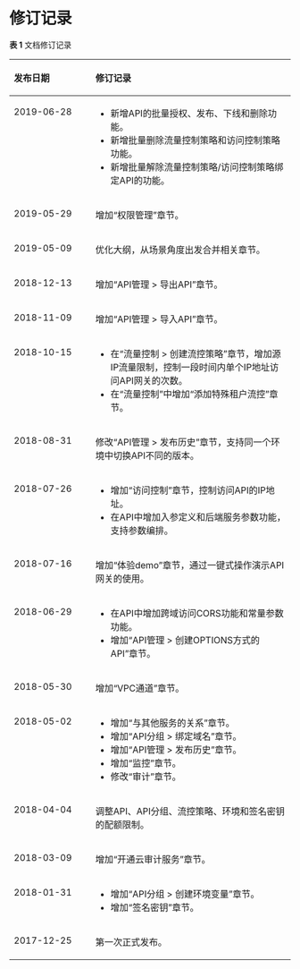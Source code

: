 # 修订记录<a name="apig-zh-ug-180307075"></a>

**表 1**  文档修订记录

<a name="table16086133408"></a>
<table><thead align="left"><tr id="row17609101317400"><th class="cellrowborder" valign="top" width="28.999999999999996%" id="mcps1.2.3.1.1"><p id="p8609413104017"><a name="p8609413104017"></a><a name="p8609413104017"></a>发布日期</p>
</th>
<th class="cellrowborder" valign="top" width="71%" id="mcps1.2.3.1.2"><p id="p10609013124016"><a name="p10609013124016"></a><a name="p10609013124016"></a>修订记录</p>
</th>
</tr>
</thead>
<tbody><tr id="row931510246519"><td class="cellrowborder" valign="top" width="28.999999999999996%" headers="mcps1.2.3.1.1 "><p id="p43161224053"><a name="p43161224053"></a><a name="p43161224053"></a>2019-06-28</p>
</td>
<td class="cellrowborder" valign="top" width="71%" headers="mcps1.2.3.1.2 "><a name="ul1638828268"></a><a name="ul1638828268"></a><ul id="ul1638828268"><li>新增API的批量授权、发布、下线和删除功能。</li><li>新增批量删除流量控制策略和访问控制策略功能。</li><li>新增批量解除流量控制策略/访问控制策略绑定API的功能。</li></ul>
</td>
</tr>
<tr id="row146857159387"><td class="cellrowborder" valign="top" width="28.999999999999996%" headers="mcps1.2.3.1.1 "><p id="p968715159382"><a name="p968715159382"></a><a name="p968715159382"></a>2019-05-29</p>
</td>
<td class="cellrowborder" valign="top" width="71%" headers="mcps1.2.3.1.2 "><p id="p13687141523816"><a name="p13687141523816"></a><a name="p13687141523816"></a>增加“权限管理”章节。</p>
</td>
</tr>
<tr id="row18846202317230"><td class="cellrowborder" valign="top" width="28.999999999999996%" headers="mcps1.2.3.1.1 "><p id="p2847023142313"><a name="p2847023142313"></a><a name="p2847023142313"></a>2019-05-09</p>
</td>
<td class="cellrowborder" valign="top" width="71%" headers="mcps1.2.3.1.2 "><p id="p184852382310"><a name="p184852382310"></a><a name="p184852382310"></a>优化大纲，从场景角度出发合并相关章节。</p>
</td>
</tr>
<tr id="row14861833132914"><td class="cellrowborder" valign="top" width="28.999999999999996%" headers="mcps1.2.3.1.1 "><p id="p64861233102914"><a name="p64861233102914"></a><a name="p64861233102914"></a>2018-12-13</p>
</td>
<td class="cellrowborder" valign="top" width="71%" headers="mcps1.2.3.1.2 "><p id="p10486103362911"><a name="p10486103362911"></a><a name="p10486103362911"></a>增加“API管理 &gt; 导出API”章节。</p>
</td>
</tr>
<tr id="row6811110124315"><td class="cellrowborder" valign="top" width="28.999999999999996%" headers="mcps1.2.3.1.1 "><p id="p6813105439"><a name="p6813105439"></a><a name="p6813105439"></a>2018-11-09</p>
</td>
<td class="cellrowborder" valign="top" width="71%" headers="mcps1.2.3.1.2 "><p id="p482121024315"><a name="p482121024315"></a><a name="p482121024315"></a>增加“API管理 &gt; 导入API”章节。</p>
</td>
</tr>
<tr id="row159440318189"><td class="cellrowborder" valign="top" width="28.999999999999996%" headers="mcps1.2.3.1.1 "><p id="p15944143151812"><a name="p15944143151812"></a><a name="p15944143151812"></a>2018-10-15</p>
</td>
<td class="cellrowborder" valign="top" width="71%" headers="mcps1.2.3.1.2 "><a name="ul796920314237"></a><a name="ul796920314237"></a><ul id="ul796920314237"><li>在“流量控制 &gt; 创建流控策略”章节，增加源IP流量限制，控制一段时间内单个IP地址访问API网关的次数。</li><li>在“流量控制”中增加“添加特殊租户流控”章节。</li></ul>
</td>
</tr>
<tr id="row1618773542712"><td class="cellrowborder" valign="top" width="28.999999999999996%" headers="mcps1.2.3.1.1 "><p id="p14189435112717"><a name="p14189435112717"></a><a name="p14189435112717"></a>2018-08-31</p>
</td>
<td class="cellrowborder" valign="top" width="71%" headers="mcps1.2.3.1.2 "><p id="p101895353276"><a name="p101895353276"></a><a name="p101895353276"></a>修改“API管理 &gt; 发布历史”章节，支持同一个环境中切换API不同的版本。</p>
</td>
</tr>
<tr id="row2556023205"><td class="cellrowborder" valign="top" width="28.999999999999996%" headers="mcps1.2.3.1.1 "><p id="p1255810236019"><a name="p1255810236019"></a><a name="p1255810236019"></a>2018-07-26</p>
</td>
<td class="cellrowborder" valign="top" width="71%" headers="mcps1.2.3.1.2 "><a name="ul123713561105"></a><a name="ul123713561105"></a><ul id="ul123713561105"><li>增加“访问控制”章节，控制访问API的IP地址。</li><li>在API中增加入参定义和后端服务参数功能，支持参数编排。</li></ul>
</td>
</tr>
<tr id="row685954510010"><td class="cellrowborder" valign="top" width="28.999999999999996%" headers="mcps1.2.3.1.1 "><p id="p20860945606"><a name="p20860945606"></a><a name="p20860945606"></a>2018-07-16</p>
</td>
<td class="cellrowborder" valign="top" width="71%" headers="mcps1.2.3.1.2 "><p id="p4860845601"><a name="p4860845601"></a><a name="p4860845601"></a>增加“体验demo”章节，通过一键式操作演示API网关的使用。</p>
</td>
</tr>
<tr id="row78371551175116"><td class="cellrowborder" valign="top" width="28.999999999999996%" headers="mcps1.2.3.1.1 "><p id="p18838175115512"><a name="p18838175115512"></a><a name="p18838175115512"></a>2018-06-29</p>
</td>
<td class="cellrowborder" valign="top" width="71%" headers="mcps1.2.3.1.2 "><a name="ul15531743532"></a><a name="ul15531743532"></a><ul id="ul15531743532"><li>在API中增加跨域访问CORS功能和常量参数功能。</li><li>增加“API管理 &gt; 创建OPTIONS方式的API”章节。</li></ul>
</td>
</tr>
<tr id="row949012302320"><td class="cellrowborder" valign="top" width="28.999999999999996%" headers="mcps1.2.3.1.1 "><p id="p1249120392313"><a name="p1249120392313"></a><a name="p1249120392313"></a>2018-05-30</p>
</td>
<td class="cellrowborder" valign="top" width="71%" headers="mcps1.2.3.1.2 "><p id="p195221620194911"><a name="p195221620194911"></a><a name="p195221620194911"></a>增加“VPC通道”章节。</p>
</td>
</tr>
<tr id="row7651947679"><td class="cellrowborder" valign="top" width="28.999999999999996%" headers="mcps1.2.3.1.1 "><p id="p5651104716715"><a name="p5651104716715"></a><a name="p5651104716715"></a>2018-05-02</p>
</td>
<td class="cellrowborder" valign="top" width="71%" headers="mcps1.2.3.1.2 "><a name="ul7455123612813"></a><a name="ul7455123612813"></a><ul id="ul7455123612813"><li>增加“与其他服务的关系”章节。</li><li>增加“API分组 &gt; 绑定域名”章节。</li><li>增加“API管理 &gt; 发布历史”章节。</li><li>增加“监控”章节。</li><li>修改“审计”章节。</li></ul>
</td>
</tr>
<tr id="row168481734134010"><td class="cellrowborder" valign="top" width="28.999999999999996%" headers="mcps1.2.3.1.1 "><p id="p1484893411402"><a name="p1484893411402"></a><a name="p1484893411402"></a>2018-04-04</p>
</td>
<td class="cellrowborder" valign="top" width="71%" headers="mcps1.2.3.1.2 "><p id="p784816347403"><a name="p784816347403"></a><a name="p784816347403"></a>调整API、API分组、流控策略、环境和签名密钥的配额限制。</p>
</td>
</tr>
<tr id="row787920912478"><td class="cellrowborder" valign="top" width="28.999999999999996%" headers="mcps1.2.3.1.1 "><p id="p17880196470"><a name="p17880196470"></a><a name="p17880196470"></a>2018-03-09</p>
</td>
<td class="cellrowborder" valign="top" width="71%" headers="mcps1.2.3.1.2 "><p id="p178801964720"><a name="p178801964720"></a><a name="p178801964720"></a>增加“开通云审计服务”章节。</p>
</td>
</tr>
<tr id="row866615567591"><td class="cellrowborder" valign="top" width="28.999999999999996%" headers="mcps1.2.3.1.1 "><p id="p1266885613599"><a name="p1266885613599"></a><a name="p1266885613599"></a>2018-01-31</p>
</td>
<td class="cellrowborder" valign="top" width="71%" headers="mcps1.2.3.1.2 "><a name="ul106873343356"></a><a name="ul106873343356"></a><ul id="ul106873343356"><li>增加“API分组 &gt; 创建环境变量”章节。</li><li>增加“签名密钥”章节。</li></ul>
</td>
</tr>
<tr id="row9727171161319"><td class="cellrowborder" valign="top" width="28.999999999999996%" headers="mcps1.2.3.1.1 "><p id="p15242161814562"><a name="p15242161814562"></a><a name="p15242161814562"></a>2017-12-25</p>
</td>
<td class="cellrowborder" valign="top" width="71%" headers="mcps1.2.3.1.2 "><p id="p8242161810562"><a name="p8242161810562"></a><a name="p8242161810562"></a>第一次正式发布。</p>
</td>
</tr>
</tbody>
</table>

